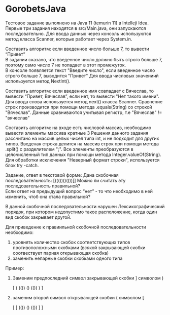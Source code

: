 # GorobetsJava
Тестовое задание выполнено на Java 11 (temurin 11) в Intelleji Idea.
Первые три задания находятся в src/Main.java, они запускаются последовательно.
Для ввода данных через консоль используются метод класса Scanner, которые работает через System.in. 

Составить алгоритм: если введенное число больше 7, то вывести “Привет”  
В задании сказано, что введенное число должно быть строго больше 7, поэтому само число 7 не попадает в этот промежуток.  
В консоле появляется текст "Введите число", если введенное число строго больше 7, выводится "Привет"
Для ввода  числовых значениий используется метод NextInt().

Составить алгоритм: если введенное имя совпадает с Вячеслав, то вывести “Привет, Вячеслав”, если нет, то вывести "Нет такого имени".
Для ввода слова используется метод next() класса Scanner. Cравнение строк производится при помощи метода .equals(String) со строкой "Вячеслав". Данные сравниваются учитывая регистр, т.е "Вячеслав" != "вячеслав" 

Составить алгоритм: на входе есть числовой массив, необходимо вывести элементы массива кратные 3 
Решения данного задания рассчитано на массив целых чисел типа int, и не подходит для других типов. Введеная строка делится на массив строк при помощи метода .split() c разделителем ";".
Все элементы преобразуются в целочисленный тип данных при помощи метода Integer.valueOf(String). Для обработки исключения "Неверный формат строки", используется блок
try -catch. 

Задание, ответ в текстовой форме:
Дана скобочная последовательность: [((())()(())]]
Можно ли считать эту последовательность правильной?  
Если ответ на предыдущий вопрос “нет” - то что необходимо в ней изменить, чтоб она стала правильной? 

В данной скобочной последовательности нарушен Лексикографический порядок, при котором недопустимо такое расположение, когда один вид скобок закрывает другой.

Для приведение к правиильной скобочной последовательности необходимо:
1) уровнять количество скобок соответствующих типов противоположными скобками (всякой закрывающей скобки соотвествует парная открывающая скобка) 
2)  заменить непарные скобки скобками одного типа  

Пример: 

1) Заменим предпоследний символ закрывающей скобки ] символом )

   [ ( (()) () (()) ) ] 
2) заменим второй символ открывающей скобки ( символом [

   [ [ (()) () (()) ] ] 
